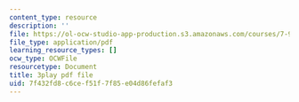 ```yaml
---
content_type: resource
description: ''
file: https://ol-ocw-studio-app-production.s3.amazonaws.com/courses/7-91j-foundations-of-computational-and-systems-biology-spring-2014/7f432fd8c6cef51f7f85e04d86fefaf3_kKyrR0cFrEg.pdf
file_type: application/pdf
learning_resource_types: []
ocw_type: OCWFile
resourcetype: Document
title: 3play pdf file
uid: 7f432fd8-c6ce-f51f-7f85-e04d86fefaf3
---
```

